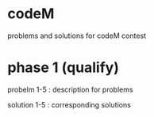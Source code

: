 # codeM
problems and solutions for codeM contest

# phase 1 (qualify)
probelm 1-5 : description for problems

solution 1-5 : corresponding solutions

